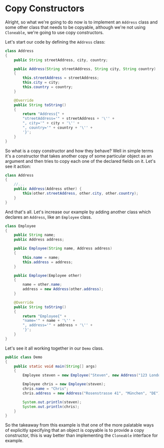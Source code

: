 # Copy Constructors

Alright, so what we're going to do now is to implement an `Address` class and some other class that needs to be copyable, although we're not using `Cloneable`, we're going to use copy constructors.

Let's start our code by defining the `Address` class:

```java
class Address
{
    public String streetAddress, city, country;

    public Address(String streetAddress, String city, String country) 
    {
        this.streetAddress = streetAddress;
        this.city = city;
        this.country = country;
    }

    @Override
    public String toString() 
    {
        return "Address{" +
        "streetAddress='" + streetAddress + '\'' +
        ", city='" + city + '\'' +
        ", country='" + country + '\'' +
        '}';
    }
}
```

So what is a copy constructor and how they behave? Well in simple terms it's a constructor that takes another copy of some particular object as an argument and then tries to copy each one of the declared fields on it. Let's see it action:

```java
class Address
{
    //...
    public Address(Address other) {
        this(other.streetAddress, other.city, other.country);
    }
}
```

And that's all. Let's increase our example by adding another class which declares an `Address`, like an `Employee` class.

```java
class Employee
{
    public String name;
    public Address address;

    public Employee(String name, Address address) 
    {
        this.name = name;
        this.address = address;
    }

    public Employee(Employee other)
    {
        name = other.name;
        address = new Address(other.address);
    }

    @Override
    public String toString() 
    {
        return "Employee{" +
        "name='" + name + '\'' +
        ", address='" + address + '\'' +
        '}';
    }
}
```

Let's see it all working together in our `Demo` class.

```java
public class Demo
{
    public static void main(String[] args)
    {
        Employee steven = new Employee("Steven", new Address("123 London Road", "London", "UK"));

        Employee chris = new Employee(steven);
        chris.name = "Chris";
        chris.address = new Address("Rosenstrasse 41", "München", "DE");

        System.out.println(steven);
        System.out.println(chris);
    }
}
```

So the takeaway from this example is that one of the more palatable ways of explicitly specifying that an object is copyable is to provide a copy constructor, this is way better than implementing the `Cloneable` interface for example.